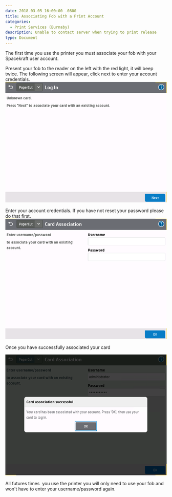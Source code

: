 ```yaml
---
date: 2018-03-05 16:00:00 -0800
title: Associating Fob with a Print Account
categories:
  - Print Services (Burnaby)
description: Unable to contact server when trying to print release
type: Document
---
```


<u><em><strong></strong></em></u>The first time you use the printer you must associate your fob with your Spacekraft user account.

Present your fob to the reader on the left with the red light, it will beep twice. The following screen will appear, click next to enter your account credentials.<br>![](/uploads/card1.PNG)

Enter your account credentials. If you have not reset your password please do that first.<br>![](/uploads/card2-1.PNG)

Once you have successfully associated your card

![](/uploads/card3.PNG)

All futures times&nbsp; you use the printer you will only need to use your fob and won't have to enter your username/password again.